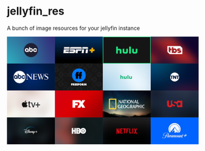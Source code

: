 # jellyfin_res
A bunch of image resources for your jellyfin instance


![alt text](https://github.com/eldrippy/jellyfin_res/blob/samples/Full_Catalog.png?raw=true)
